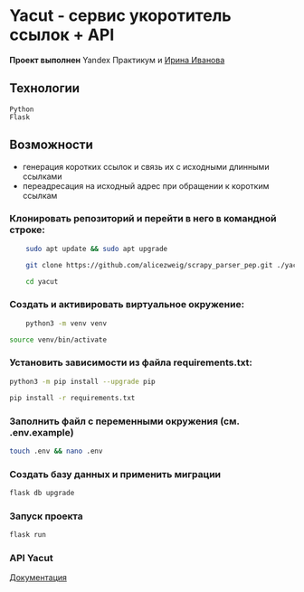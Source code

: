 # Yacut - сервис укоротитель ссылок + API

**Проект выполнен** Yandex Практикум и [Ирина Иванова](https://github.com/alicezweig)

## Технологии
    Python
    Flask

## Возможности 
- генерация  коротких ссылок и связь их с исходными длинными ссылками
- переадресация на исходный адрес при обращении к коротким ссылкам

### Клонировать репозиторий и перейти в него в командной строке:
``` bash
    sudo apt update && sudo apt upgrade
```
``` bash
    git clone https://github.com/alicezweig/scrapy_parser_pep.git ./yacut
```
``` bash
    cd yacut
```

### Cоздать и активировать виртуальное окружение:
``` bash
    python3 -m venv venv
```
``` bash
source venv/bin/activate
```

### Установить зависимости из файла requirements.txt:
``` bash
python3 -m pip install --upgrade pip
```
``` bash
pip install -r requirements.txt
```

### Заполнить файл с переменными окружения (см. .env.example)
``` bash
touch .env && nano .env
```

### Создать базу данных и применить миграции
``` bash
flask db upgrade
```

### Запуск проекта
``` bash
flask run
```

### API Yacut
[Документация](https://petstore.swagger.io/?url=https://github.com/alicezweig/yacut/blob/master/redoc.yaml)

